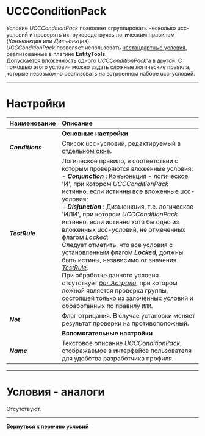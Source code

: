 # **UCCConditionPack**

Условие *UCCConditionPack* позволяет сгруппировать несколько ucc-условий и проверять их, руководствуясь логическим правилом (*Конъюнкция* или *Дизъюнкция*).  
*UCCConditionPack* позволяет использовать [нестандартные условия](../EntityTools-UccExtensions-RU.md#Условия "UCC условия"), реализованные в плагине **EntityTools**.  
Допускается вложенность одного *UCCConditionPack*'a в другой. С помощью этого условия можно задать сложные логические правила, которые невозможно реализовать на встроенном наборе ucc-условий.

---

# **Настройки**

| **Наименование** | **Описание** 
|:-----------------|:-------------
|| **Основные настройки**
|<a name ="ref-Conditions">***Conditions***</a><br/> | Список ucc-условий, редактируемый в [отдельном окне](../UccConditionListEditor-RU.md "Редактор ListConditions").
|<a name ="ref-TestRule">***TestRule***</a> | Логическое правило, в соответствии с которым проверяются вложенные условия:<br/>- ***Conjunction*** : Конъюнкция - логическое 'И', при котором *UCCConditionPack* истинно, если истинны все вложенные ucc-условия;<br/>- ***Disjunction*** : Дизъюнкция, т.е. логическое 'ИЛИ', при котором *UCCConditionPack* истинно, если истинно хотя бы одно из вложенных ucc-условий, не отмеченных флагом *Locked*;<br/>Следует отметить, что все условия с установленным флагом ***Locked***, должны быть истины, независимо от значения [*TestRule*](#ref-TestRule). <br/>При обработке данного условия отсутствует [*баг Астрала*](https://www.neverwinter-bot.com/forums/viewtopic.php?p=43910#p43910 "Описан в 'Примере 4'"), при котором ложной является проверка группы, состоящей только из залоченных условий и обработанных по правилу ``ИЛИ``.
|<a name ="ref-Not">***Not***</a> | Флаг отрицания. В случае установки меняет результат проверки на противоположный.
|| **Вспомогательные настройки**
|<a name ="ref-Name">***Name***</a> | Текстовое описание *UCCConditionPack*, отображаемое в интерфейсе пользователя для удобства разработчика профиля.

---

# **Условия - аналоги**
Отсутствуют.

---

[**Вернуться к перечню условий**](../EntityTools-UccExtensions-RU.md#Условия)